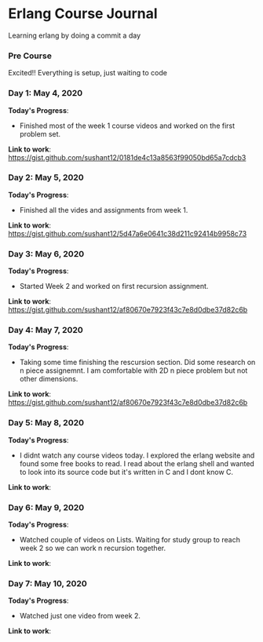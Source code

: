 # Erlang Course Journal
Learning erlang by doing a commit a day

### Pre Course

Excited!! Everything is setup, just waiting to code


### Day 1: May 4, 2020

**Today's Progress**:
  - Finished most of the week 1 course videos and worked on the first problem set.
  
**Link to work**: https://gist.github.com/sushant12/0181de4c13a8563f99050bd65a7cdcb3

### Day 2: May 5, 2020

**Today's Progress**:
  - Finished all the vides and assignments from week 1.

**Link to work**: https://gist.github.com/sushant12/5d47a6e0641c38d211c92414b9958c73

### Day 3: May 6, 2020

**Today's Progress**:
  - Started Week 2 and worked on first recursion assignment.

**Link to work**: https://gist.github.com/sushant12/af80670e7923f43c7e8d0dbe37d82c6b


### Day 4: May 7, 2020

**Today's Progress**:
  - Taking some time finishing the rescursion section. Did some research on n piece assignemnt. I am comfortable with 2D n piece problem but not other dimensions.

**Link to work**: https://gist.github.com/sushant12/af80670e7923f43c7e8d0dbe37d82c6b

### Day 5: May 8, 2020

**Today's Progress**:
  - I didnt watch any course videos today. I explored the erlang website and found some free books to read. I read about the erlang shell and wanted to look into its source code but it's written in C and I dont know C.

**Link to work**: 

### Day 6: May 9, 2020

**Today's Progress**:
  - Watched couple of videos on Lists. Waiting for study group to reach week 2 so we can work n recursion together.

**Link to work**: 

### Day 7: May 10, 2020

**Today's Progress**:
  - Watched just one video from week 2.

**Link to work**: 
